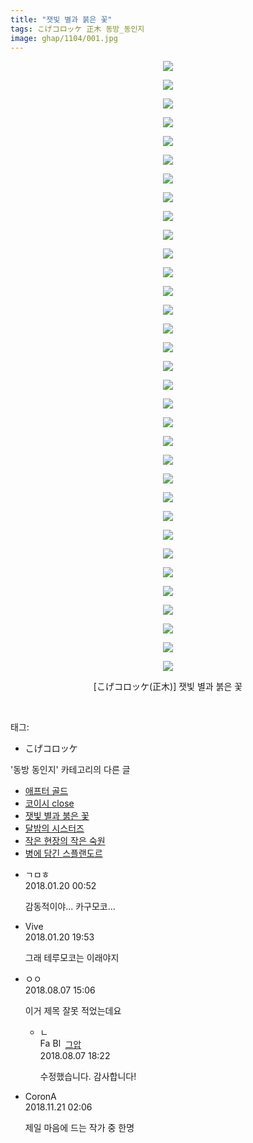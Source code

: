 ```yaml
---
title: "잿빛 별과 붉은 꽃"
tags: こげコロッケ 正木 동방_동인지
image: ghap/1104/001.jpg
---
```

<div class="article">
<p style="text-align: center; clear: none; float: none;"><img src="{{ site.nasurl }}/ghap/1104/001.jpg"/></p>
<p style="text-align: center; clear: none; float: none;"><img src="{{ site.nasurl }}/ghap/1104/002.jpg"/></p>
<p style="text-align: center; clear: none; float: none;"><img src="{{ site.nasurl }}/ghap/1104/003.jpg"/></p>
<p style="text-align: center; clear: none; float: none;"><img src="{{ site.nasurl }}/ghap/1104/004.jpg"/></p>
<p style="text-align: center; clear: none; float: none;"><img src="{{ site.nasurl }}/ghap/1104/005.jpg"/></p>
<p style="text-align: center; clear: none; float: none;"><img src="{{ site.nasurl }}/ghap/1104/006.jpg"/></p>
<p style="text-align: center; clear: none; float: none;"><img src="{{ site.nasurl }}/ghap/1104/007.jpg"/></p>
<p style="text-align: center; clear: none; float: none;"><img src="{{ site.nasurl }}/ghap/1104/008.jpg"/></p>
<p style="text-align: center; clear: none; float: none;"><img src="{{ site.nasurl }}/ghap/1104/009.jpg"/></p>
<p style="text-align: center; clear: none; float: none;"><img src="{{ site.nasurl }}/ghap/1104/010.jpg"/></p>
<p style="text-align: center; clear: none; float: none;"><img src="{{ site.nasurl }}/ghap/1104/011.jpg"/></p>
<p style="text-align: center; clear: none; float: none;"><img src="{{ site.nasurl }}/ghap/1104/012.jpg"/></p>
<p style="text-align: center; clear: none; float: none;"><img src="{{ site.nasurl }}/ghap/1104/013.jpg"/></p>
<p style="text-align: center; clear: none; float: none;"><img src="{{ site.nasurl }}/ghap/1104/014.jpg"/></p>
<p style="text-align: center; clear: none; float: none;"><img src="{{ site.nasurl }}/ghap/1104/015.jpg"/></p>
<p style="text-align: center; clear: none; float: none;"><img src="{{ site.nasurl }}/ghap/1104/016.jpg"/></p>
<p style="text-align: center; clear: none; float: none;"><img src="{{ site.nasurl }}/ghap/1104/017.jpg"/></p>
<p style="text-align: center; clear: none; float: none;"><img src="{{ site.nasurl }}/ghap/1104/018.jpg"/></p>
<p style="text-align: center; clear: none; float: none;"><img src="{{ site.nasurl }}/ghap/1104/019.jpg"/></p>
<p style="text-align: center; clear: none; float: none;"><img src="{{ site.nasurl }}/ghap/1104/020.jpg"/></p>
<p style="text-align: center; clear: none; float: none;"><img src="{{ site.nasurl }}/ghap/1104/021.jpg"/></p>
<p style="text-align: center; clear: none; float: none;"><img src="{{ site.nasurl }}/ghap/1104/022.jpg"/></p>
<p style="text-align: center; clear: none; float: none;"><img src="{{ site.nasurl }}/ghap/1104/023.jpg"/></p>
<p style="text-align: center; clear: none; float: none;"><img src="{{ site.nasurl }}/ghap/1104/024.jpg"/></p>
<p style="text-align: center; clear: none; float: none;"><img src="{{ site.nasurl }}/ghap/1104/025.jpg"/></p>
<p style="text-align: center; clear: none; float: none;"><img src="{{ site.nasurl }}/ghap/1104/026.jpg"/></p>
<p style="text-align: center; clear: none; float: none;"><img src="{{ site.nasurl }}/ghap/1104/027.jpg"/></p>
<p style="text-align: center; clear: none; float: none;"><img src="{{ site.nasurl }}/ghap/1104/028.jpg"/></p>
<p style="text-align: center; clear: none; float: none;"><img src="{{ site.nasurl }}/ghap/1104/029.jpg"/></p>
<p style="text-align: center; clear: none; float: none;"><img src="{{ site.nasurl }}/ghap/1104/030.jpg"/></p>
<p style="text-align: center; clear: none; float: none;"><img src="{{ site.nasurl }}/ghap/1104/031.jpg"/></p>
<p style="text-align: center; clear: none; float: none;"><img src="{{ site.nasurl }}/ghap/1104/032.jpg"/></p>
<p style="text-align: center; clear: none; float: none;"><img src="{{ site.nasurl }}/ghap/1104/033.jpg"/></p>
<p style="text-align: center; clear: none; float: none;">[こげコロッケ(正木)] 잿빛 별과 붉은 꽃</p>
<p><br/></p>
</div><div class="tagTrail">
<p>태그: </p>
<ul>
<li>こげコロッケ</li>
</ul>
</div><div class="another">
<p>'동방 동인지' 카테고리의 다른 글</p>
<ul>
<li><a href="/2016-07-26-ghap_1106">애프터 골드</a></li>
<li><a href="/2016-07-26-ghap_1105">코이시 close</a></li>
<li><a href="/2016-07-26-ghap_1104">잿빛 별과 붉은 꽃</a></li>
<li><a href="/2016-07-26-ghap_1103">달밤의 시스터즈</a></li>
<li><a href="/2016-07-26-ghap_1102">작은 현장의 작은 숙원</a></li>
<li><a href="/2016-07-26-ghap_1100">병에 담긴 스플랜도르</a></li>
</ul>
</div><div class="cb_module cb_fluid">
<div class="cb_wrt cb_profile">
<div class="comment">
<ul>
<li class="cb_thumb_off" id="comment15178265">
<div class="cb_comment_area">
<div class="cb_info_area">
<div class="cb_section">
<span class="cb_nick_name">ㄱㅁㅎ</span>
</div>
<div class="cb_section">
<span class="cb_date">2018.01.20 00:52 </span>
</div>
</div>
<div class="cb_dsc_comment">
<p class="cb_dsc">
											감동적이야... 카구모코...
										</p>
</div>
</div></li>
<li class="cb_thumb_off" id="comment15178763">
<div class="cb_comment_area">
<div class="cb_info_area">
<div class="cb_section">
<span class="cb_nick_name">Vive</span>
</div>
<div class="cb_section">
<span class="cb_date">2018.01.20 19:53 </span>
</div>
</div>
<div class="cb_dsc_comment">
<p class="cb_dsc">
											그래 테루모코는 이래야지
										</p>
</div>
</div></li>
<li class="cb_thumb_off" id="comment15302566">
<div class="cb_comment_area">
<div class="cb_info_area">
<div class="cb_section">
<span class="cb_nick_name">ㅇㅇ</span>
</div>
<div class="cb_section">
<span class="cb_date">2018.08.07 15:06 </span>
</div>
</div>
<div class="cb_dsc_comment">
<p class="cb_dsc">
											이거 제목 잘못 적었는데요
										</p>
</div>
<ul>
<li class="cb_thumb_off" id="comment15302674">
<span class="cb_bu_subnode">ㄴ</span>
<div class="cb_comment_area">
<div class="cb_info_area">
<div class="cb_section">
<span class="cb_nick_name"><img alt="Favicon of https://ghaptouhou.tistory.com" height="16" onerror="this.onerror=null;this.parentNode.removeChild(this)" src="https://ghaptouhou.tistory.com/favicon.ico" width="16"/> <img alt="BlogIcon" height="16" onerror="this.parentNode.removeChild(this)" src="https://ghaptouhou.tistory.com/index.gif" width="16"/> <a href="https://ghaptouhou.tistory.com" onclick="return openLinkInNewWindow(this)"> 그압</a><span class="tistoryProfileLayerTrigger" onclick='TistoryProfile.show(event, this, {"title":"\uc800\uae30 \uc774\uac70 \ub098\uc911\uc5d0 \uc218\uc815 \uac00\ub2a5\ud558\ub098\uc694","url":"https:\/\/ghap.tistory.com","nickname":"\uadf8\uc555","items":[]}); return false;'></span></span>
</div>
<div class="cb_section">
<span class="cb_date">2018.08.07 18:22 </span>
</div>
</div>
<div class="cb_dsc_comment">
<p class="cb_dsc">
																수정했습니다. 감사합니다!
															</p>
</div>
</div>
</li>
</ul>
</div></li>
<li class="cb_thumb_off" id="comment15376062">
<div class="cb_comment_area">
<div class="cb_info_area">
<div class="cb_section">
<span class="cb_nick_name">CoronA</span>
</div>
<div class="cb_section">
<span class="cb_date">2018.11.21 02:06 </span>
</div>
</div>
<div class="cb_dsc_comment">
<p class="cb_dsc">
											제일 마음에 드는 작가 중 한명
										</p>
</div>
</div></li>
</ul>
</div>
</div><!-- commentList close -->
</div>
<br/>
<p id="refer"></p>
<br/>
